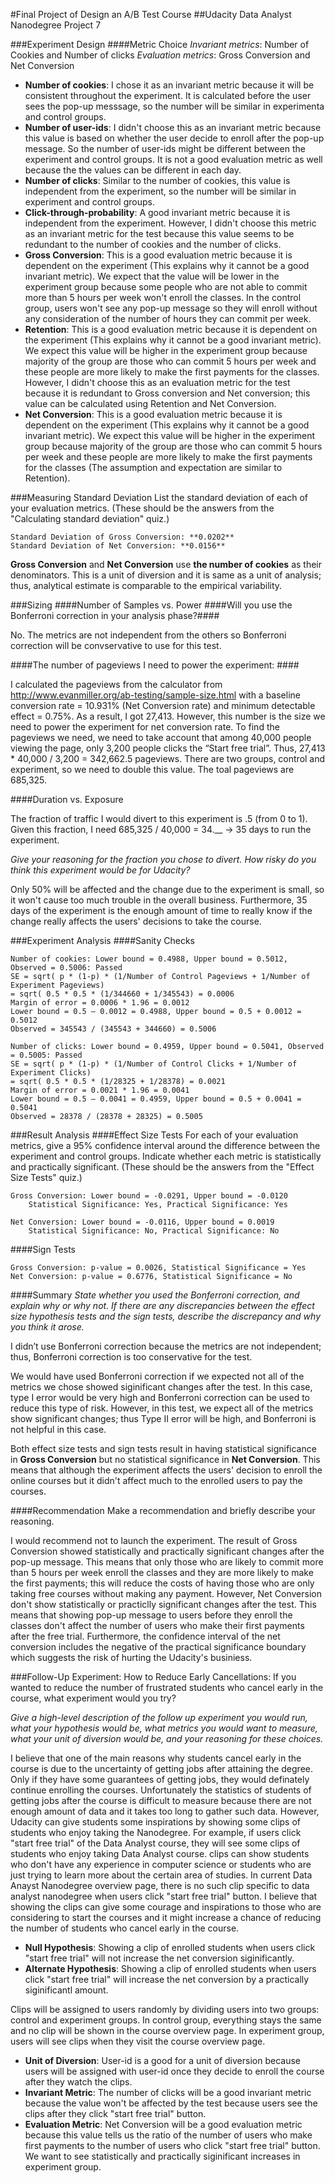 #Final Project of Design an A/B Test Course
##Udacity Data Analyst Nanodegree Project 7

###Experiment Design
####Metric Choice
*Invariant metrics*: Number of Cookies and Number of clicks
*Evaluation metrics*: Gross Conversion and Net Conversion

- **Number of cookies**: I chose it as an invariant metric because it will be consistent throughout the experiment. It is calculated before the user sees the pop-up messsage, so the number will be similar in experimenta and control groups.
- **Number of user-ids**: I didn't choose this as an invariant metric because this value is based on whether the user decide to enroll after the pop-up message. So the number of user-ids might be different between the experiment and control groups. It is not a good evaluation metric as well because the the values can be different in each day. 
- **Number of clicks**: Similar to the number of cookies, this value is independent from the experiment, so the number will be similar in experiment and control groups.
- **Click-through-probability**: A good invariant metric because it is independent from the experiment. However, I didn't choose this metric as an invariant metric for the test because this value seems to be redundant to the number of cookies and the number of clicks.
- **Gross Conversion**: This is a good evaluation metric because it is dependent on the experiment (This explains why it cannot be a good invariant metric). We expect that the value will be lower in the experiment group because some people who are not able to commit more than 5 hours per week won't enroll the classes. In the control group, users won't see any pop-up message so they will enroll without any consideration of the number of hours they can commit per week.
- **Retention**: This is a good evaluation metric because it is dependent on the experiment (This explains why it cannot be a good invariant metric). We expect this value will be higher in the experiment group because majority of the group are those who can commit 5 hours per week and these people are more likely to make the first payments for the classes. However, I didn't choose this as an evaluation metric for the test because it is redundant to Gross conversion and Net conversion; this value can be calculated using Retention and Net Conversion.
- **Net Conversion**: This is a good evaluation metric because it is dependent on the experiment (This explains why it cannot be a good invariant metric). We expect this value will be higher in the experiment group because majority of the group are those who can commit 5 hours per week and these people are more likely to make the first payments for the classes (The assumption and expectation are similar to Retention).


###Measuring Standard Deviation
List the standard deviation of each of your evaluation metrics. (These should be the answers from the "Calculating standard deviation" quiz.)

```
Standard Deviation of Gross Conversion: **0.0202**
Standard Deviation of Net Conversion: **0.0156**
```

**Gross Conversion** and **Net Conversion** use **the number of cookies** as their denominators. This is a unit of diversion and it is same as a unit of analysis; thus, analytical estimate is comparable to the empirical variability.

###Sizing
####Number of Samples vs. Power
####Will you use the Bonferroni correction in your analysis phase?####

No. The metrics are not independent from the others so Bonferroni correction will be convservative to use for this test.

####The number of pageviews I need to power the experiment: ####

I calculated the pageviews from the calculator from http://www.evanmiller.org/ab-testing/sample-size.html with a baseline conversion rate = 10.931% (Net Conversion rate) and minimum detectable effect = 0.75%. As a result, I got 27,413. However, this number is the size we need to power the experiment for net conversion rate. To find the pageviews we need, we need to take account that among 40,000 people viewing the page, only 3,200 people clicks the “Start free trial”. Thus, 27,413 * 40,000 / 3,200 = 342,662.5 pageviews. There are two groups, control and experiment, so we need to double this value. The toal pageviews are 685,325.

####Duration vs. Exposure

The fraction of traffic I would divert to this experiment is .5 (from 0 to 1). Given this fraction, I need 685,325 / 40,000 = 34.__ -> 35 days to run the experiment.

*Give your reasoning for the fraction you chose to divert. How risky do you think this experiment would be for Udacity?*

Only 50% will be affected and the change due to the experiment is small, so it won't cause too much trouble in the overall business. Furthermore, 35 days of the experiment is the enough amount of time to really know if the change really affects the users' decisions to take the course.

###Experiment Analysis
####Sanity Checks

```
Number of cookies: Lower bound = 0.4988, Upper bound = 0.5012, Observed = 0.5006: Passed
SE = sqrt( p * (1-p) * (1/Number of Control Pageviews + 1/Number of Experiment Pageviews)
= sqrt( 0.5 * 0.5 * (1/344660 + 1/345543) = 0.0006
Margin of error = 0.0006 * 1.96 = 0.0012
Lower bound = 0.5 – 0.0012 = 0.4988, Upper bound = 0.5 + 0.0012 = 0.5012
Observed = 345543 / (345543 + 344660) = 0.5006

Number of clicks: Lower bound = 0.4959, Upper bound = 0.5041, Observed = 0.5005: Passed
SE = sqrt( p * (1-p) * (1/Number of Control Clicks + 1/Number of Experiment Clicks)
= sqrt( 0.5 * 0.5 * (1/28325 + 1/28378) = 0.0021
Margin of error = 0.0021 * 1.96 = 0.0041
Lower bound = 0.5 – 0.0041 = 0.4959, Upper bound = 0.5 + 0.0041 = 0.5041
Observed = 28378 / (28378 + 28325) = 0.5005
```

###Result Analysis
####Effect Size Tests
For each of your evaluation metrics, give a 95% confidence interval around the difference between the experiment and control groups. Indicate whether each metric is statistically and practically significant. (These should be the answers from the "Effect Size Tests" quiz.)

```
Gross Conversion: Lower bound = -0.0291, Upper bound = -0.0120
	Statistical Significance: Yes, Practical Significance: Yes

Net Conversion: Lower bound = -0.0116, Upper bound = 0.0019
	Statistical Significance: No, Practical Significance: No
```

####Sign Tests

```
Gross Conversion: p-value = 0.0026, Statistical Significance = Yes
Net Conversion: p-value = 0.6776, Statistical Significance = No
```

####Summary
*State whether you used the Bonferroni correction, and explain why or why not. If there are any discrepancies between the effect size hypothesis tests and the sign tests, describe the discrepancy and why you think it arose.*

I didn’t use Bonferroni correction because the metrics are not independent; thus, Bonferroni correction is too conservative for the test.

We would have used Bonferroni correction if we expected not all of the metrics we chose showed siginificant changes after the test. In this case, type I error would be very high and Bonferroni correction can be used to reduce this type of risk. However, in this test, we expect all of the metrics show significant changes; thus Type II error will be high, and Bonferroni is not helpful in this case.

Both effect size tests and sign tests result in having statistical significance in **Gross Conversion** but no statistical significance in **Net Conversion**. This means that although the experiment affects the users' decision to enroll the online courses but it didn't affect much to the enrolled users to pay the courses.

####Recommendation
Make a recommendation and briefly describe your reasoning.

I would recommend not to launch the experiment. The result of Gross Conversion showed statistically and practically significant changes after the pop-up message. This means that only those who are likely to commit more than 5 hours per week enroll the classes and they are more likely to make the first payments; this will reduce the costs of having those who are only taking free courses without making any payment. However, Net Conversion don't show statistically or practiclly significant changes after the test. This means that showing pop-up message to users before they enroll the classes don't affect the number of users who make their first payments after the free trial. Furthermore, the confidence interval of the net conversion includes the negative of the practical significance boundary which suggests the risk of hurting the Udacity's businiess.

###Follow-Up Experiment: How to Reduce Early Cancellations: If you wanted to reduce the number of frustrated students who cancel early in the course, what experiment would you try?

*Give a high-level description of the follow up experiment you would run, what your hypothesis would be, what metrics you would want to measure, what your unit of diversion would be, and your reasoning for these choices.*

I believe that one of the main reasons why students cancel early in the course is due to the uncertainty of getting jobs after attaining the degree. Only if they have some guarantees of getting jobs, they would definately continue enrolling the courses. Unfortunately the statistics of students of getting jobs after the course is difficult to measure because there are not enough amount of data and it takes too long to gather such data. However, Udacity can give students some inspirations by showing some clips of students who enjoy taking the Nanodegree. For example, if users click "start free trial" of the Data Analyst course, they will see some clips of students who enjoy taking Data Analyst course. clips can show students who don't have any experience in computer science or students who are just trying to learn more about the certain area of studies. In current Data Anayst Nanodegree overview page, there is no such clip specific to data analyst nanodegree when users click "start free trial" button. I believe that showing the clips can give some courage and inspirations to those who are considering to start the courses and it might increase a chance of reducing the number of students who cancel early in the course.

- **Null Hypothesis**: Showing a clip of enrolled students when users click "start free trial" will not increase the net conversion siginificantly.
- **Alternate Hypothesis**: Showing a clip of enrolled students when users click "start free trial" will increase the net conversion by a practically siginificantl amount.

Clips will be assigned to users randomly by dividing users into two groups: control and experiment groups. In control group, everything stays the same and no clip will be shown in the course overview page. In experiment group, users will see clips when they visit the course overview page.

- **Unit of Diversion**: User-id is a good for a unit of diversion because users will be assigned with user-id once they decide to enroll the course after they watch the clips. 
- **Invariant Metric**: The number of clicks will be a good invariant metric because the value won't be affected by the test because users see the clips after they click "start free trial" button.
- **Evaluation Metric**: Net Conversion will be a good evaluation metric because this value tells us the ratio of the number of users who make first payments to the number of users who click "start free trial" button. We want to see statistically and practically siginificant increases in experiment group.